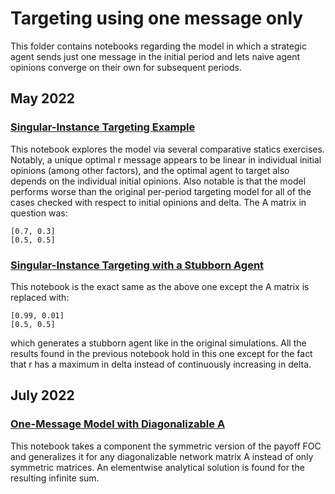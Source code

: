 # Targeting using one message only

This folder contains notebooks regarding the model in which a strategic agent sends just one message in the initial period and lets naive agent opinions converge on their own for subsequent periods.

## May 2022

### [Singular-Instance Targeting Example](https://github.com/jbrightuniverse/strategic_influencer_of_naive_agents/blob/main/instance_targeting/instance_targeting.ipynb) 
This notebook explores the model via several comparative statics exercises. Notably, a unique optimal r message appears to be linear in individual initial opinions (among other factors), and the optimal agent to target also depends on the individual initial opinions. Also notable is that the model performs worse than the original per-period targeting model for all of the cases checked with respect to initial opinions and delta. The A matrix in question was:
```
[0.7, 0.3]
[0.5, 0.5]
```

### [Singular-Instance Targeting with a Stubborn Agent](https://github.com/jbrightuniverse/strategic_influencer_of_naive_agents/blob/main/instance_targeting/instance_targeting_stubborn.ipynb)
This notebook is the exact same as the above one except the A matrix is replaced with:
```
[0.99, 0.01]
[0.5, 0.5]
```
which generates a stubborn agent like in the original simulations. All the results found in the previous notebook hold in this one except for the fact that r has a maximum in delta instead of continuously increasing in delta.

## July 2022

### [One-Message Model with Diagonalizable A](https://github.com/jbrightuniverse/strategic_influencer_of_naive_agents/blob/main/instance_targeting/one_message_diagonalized.ipynb)
This notebook takes a component the symmetric version of the payoff FOC and generalizes it for any diagonalizable network matrix A instead of only symmetric matrices. An elementwise analytical solution is found for the resulting infinite sum.
